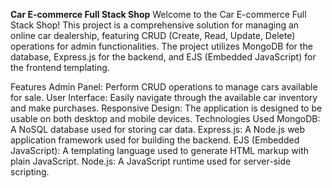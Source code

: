 
**Car E-commerce Full Stack Shop**
Welcome to the Car E-commerce Full Stack Shop! This project is a comprehensive solution for managing an online car dealership, featuring CRUD (Create, Read, Update, Delete) operations for admin functionalities. The project utilizes MongoDB for the database, Express.js for the backend, and EJS (Embedded JavaScript) for the frontend templating.

Features
Admin Panel: Perform CRUD operations to manage cars available for sale.
User Interface: Easily navigate through the available car inventory and make purchases.
Responsive Design: The application is designed to be usable on both desktop and mobile devices.
Technologies Used
MongoDB: A NoSQL database used for storing car data.
Express.js: A Node.js web application framework used for building the backend.
EJS (Embedded JavaScript): A templating language used to generate HTML markup with plain JavaScript.
Node.js: A JavaScript runtime used for server-side scripting.
